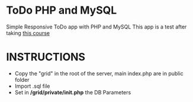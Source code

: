 # ToDo PHP and MySQL
Simple Responsive ToDo app with PHP and MySQL
This app is a test after taking <a href='https://www.linkedin.com/learning/paths/become-a-php-developer-2'>this course</a>

<h1>INSTRUCTIONS</h1>
<ul>
  <li>Copy the "grid" in the root of the server, main index.php are in public folder</li>
  <li>Import .sql file</li>
  <li>Set in <b>/grid/private/init.php</b> the DB Parameters</li>
</ul>

